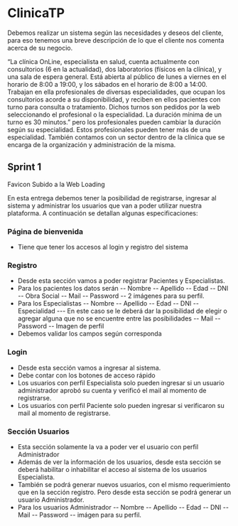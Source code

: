 # ClinicaTP

Debemos realizar un sistema según las necesidades y deseos del cliente, para eso tenemos una breve
descripción de lo que el cliente nos comenta acerca de su negocio.

“La clínica OnLine, especialista en salud, cuenta actualmente con consultorios (6 en la actualidad),
dos laboratorios (físicos en la clínica), y una sala de espera general. Está abierta al público de lunes a
viernes en el horario de 8:00 a 19:00, y los sábados en el horario de 8:00 a 14:00.
Trabajan en ella profesionales de diversas especialidades, que ocupan los consultorios acorde a su
disponibilidad, y reciben en ellos pacientes con turno para consulta o tratamiento. Dichos turnos son
pedidos por la web seleccionando el profesional o la especialidad. La duración mínima de un turno es
30 minutos.” pero los profesionales pueden cambiar la duración según su especialidad. Estos
profesionales pueden tener más de una especialidad.
También contamos con un sector dentro de la clínica que se encarga de la organización y
administración de la misma.

## Sprint 1

Favicon
Subido a la Web
Loading

En esta entrega debemos tener la posibilidad de registrarse, ingresar al sistema y administrar los
usuarios que van a poder utilizar nuestra plataforma. A continuación se detallan algunas
especificaciones:
### Página de bienvenida
- Tiene que tener los accesos al login y registro del sistema
### Registro
- Desde esta sección vamos a poder registrar Pacientes y Especialistas.
- Para los pacientes los datos serán
-- Nombre
-- Apellido
-- Edad
-- DNI
-- Obra Social
-- Mail
-- Password
-- 2 imágenes para su perfil.
- Para los Especialistas
-- Nombre
-- Apellido
-- Edad
-- DNI
-- Especialidad
--- En este caso se le deberá dar la posibilidad de elegir o agregar alguna
que no se encuentre entre las posibilidades
-- Mail
-- Password
-- Imagen de perfil
- Debemos validar los campos según corresponda
### Login
- Desde esta sección vamos a ingresar al sistema.
- Debe contar con los botones de acceso rápido
- Los usuarios con perfil Especialista solo pueden ingresar si un usuario administrador
aprobó su cuenta y verificó el mail al momento de registrarse.
- Los usuarios con perfil Paciente solo pueden ingresar si verificaron su mail al
momento de registrarse.

### Sección Usuarios
- Esta sección solamente la va a poder ver el usuario con perfil Administrador
- Además de ver la información de los usuarios, desde esta sección se deberá habilitar
o inhabilitar el acceso al sistema de los usuarios Especialista.
- También se podrá generar nuevos usuarios, con el mismo requerimiento que en la
sección registro. Pero desde esta sección se podrá generar un usuario Administrador.
- Para los usuarios Administrador
-- Nombre
-- Apellido
-- Edad
-- DNI
-- Mail
-- Password
-- imágen para su perfil.
